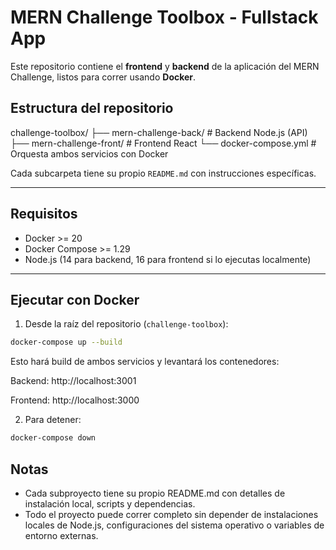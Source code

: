 # MERN Challenge Toolbox - Fullstack App

Este repositorio contiene el **frontend** y **backend** de la aplicación del MERN Challenge, listos para correr usando **Docker**.

## Estructura del repositorio

challenge-toolbox/
├── mern-challenge-back/ # Backend Node.js (API)
├── mern-challenge-front/ # Frontend React
└── docker-compose.yml # Orquesta ambos servicios con Docker


Cada subcarpeta tiene su propio `README.md` con instrucciones específicas.

---

## Requisitos

- Docker >= 20
- Docker Compose >= 1.29
- Node.js (14 para backend, 16 para frontend si lo ejecutas localmente)

---

## Ejecutar con Docker

1. Desde la raíz del repositorio (`challenge-toolbox`):

```bash
docker-compose up --build
```

Esto hará build de ambos servicios y levantará los contenedores:

Backend: http://localhost:3001

Frontend: http://localhost:3000

2. Para detener:

```bash
docker-compose down
```

## Notas
- Cada subproyecto tiene su propio README.md con detalles de instalación local, scripts y dependencias.
- Todo el proyecto puede correr completo sin depender de instalaciones locales de Node.js, configuraciones del sistema operativo o variables de entorno externas.